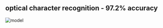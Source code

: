 ## optical character recognition - 97.2% accuracy

![model](https://github.com/user-attachments/assets/64472240-0b4d-46ed-9e17-932327497f90)
